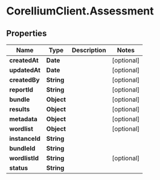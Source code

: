 # CorelliumClient.Assessment

## Properties

Name | Type | Description | Notes
------------ | ------------- | ------------- | -------------
**createdAt** | **Date** |  | [optional] 
**updatedAt** | **Date** |  | [optional] 
**createdBy** | **String** |  | [optional] 
**reportId** | **String** |  | [optional] 
**bundle** | **Object** |  | [optional] 
**results** | **Object** |  | [optional] 
**metadata** | **Object** |  | [optional] 
**wordlist** | **Object** |  | [optional] 
**instanceId** | **String** |  | 
**bundleId** | **String** |  | 
**wordlistId** | **String** |  | [optional] 
**status** | **String** |  | 


